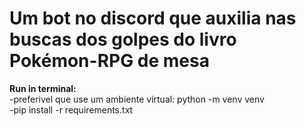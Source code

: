 # Um bot no discord que auxilia nas buscas dos golpes do livro Pokémon-RPG de mesa


**Run in terminal:**<br />
  -preferivel que use um ambiente virtual: python -m venv venv <br />
  -pip install -r requirements.txt <br />



